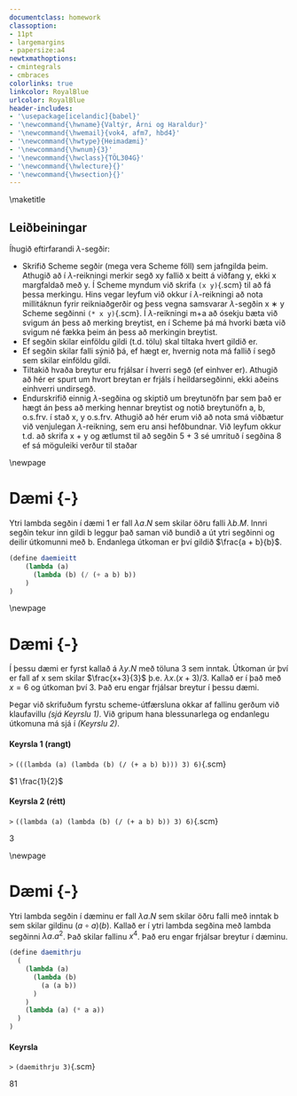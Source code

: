 ```yaml
---
documentclass: homework
classoption:
- 11pt
- largemargins
- papersize:a4
newtxmathoptions:
- cmintegrals
- cmbraces
colorlinks: true
linkcolor: RoyalBlue
urlcolor: RoyalBlue
header-includes:
- '\usepackage[icelandic]{babel}'
- '\newcommand{\hwname}{Valtýr, Árni og Haraldur}'
- '\newcommand{\hwemail}{vok4, afm7, hbd4}'
- '\newcommand{\hwtype}{Heimadæmi}'
- '\newcommand{\hwnum}{3}'
- '\newcommand{\hwclass}{TÖL304G}'
- '\newcommand{\hwlecture}{}'
- '\newcommand{\hwsection}{}'
---
```


\maketitle

## Leiðbeiningar

Íhugið eftirfarandi $\lambda$-segðir:

- Skrifið Scheme segðir (mega vera Scheme föll) sem jafngilda þeim. Athugið að í $\lambda$-reikningi merkir segð xy fallið x beitt á viðfang y, ekki x margfaldað með y. Í Scheme myndum við skrifa `(x y)`{.scm} til að fá þessa merkingu. Hins vegar leyfum við okkur í $\lambda$-reikningi að nota millitáknun fyrir reikniaðgerðir og þess vegna samsvarar $\lambda$-segðin x ∗ y Scheme segðinni `(* x y)`{.scm}. Í $\lambda$-reikningi m+a að ósekju bæta við svigum án þess að merking breytist, en í Scheme þá má hvorki bæta við svigum né fækka þeim án þess að merkingin breytist.
- Ef segðin skilar einföldu gildi (t.d. tölu) skal tiltaka hvert gildið er.
- Ef segðin skilar falli sýnið þá, ef hægt er, hvernig nota má fallið í segð sem skilar einföldu gildi.
- Tiltakið hvaða breytur eru frjálsar í hverri segð (ef einhver er). Athugið að hér er spurt um hvort breytan er frjáls í heildarsegðinni, ekki aðeins einhverri undirsegð.
- Endurskrifið einnig $\lambda$-segðina og skiptið um breytunöfn þar sem það er hægt án þess að merking hennar breytist og notið breytunöfn a, b, o.s.frv. í stað x, y o.s.frv. Athugið að hér erum við að nota smá viðbætur við venjulegan $\lambda$-reikning, sem eru ansi hefðbundnar. Við leyfum okkur t.d. að skrifa x + y og ætlumst til að segðin 5 + 3 sé umrituð í segðina 8 ef sá möguleiki verður til staðar


\newpage

# Dæmi {-}

Ytri lambda segðin í dæmi 1 er fall $\lambda a.N$ sem skilar öðru falli $\lambda b.M$.
Innri segðin tekur inn gildi b leggur það saman við bundið a út ytri segðinni og
deilir útkomunni með b. Endanlega útkoman er því gildið $\frac{a + b}{b}$.

```scheme
(define daemieitt 
    (lambda (a)
      (lambda (b) (/ (+ a b) b))  
    )
)
```

\newpage

# Dæmi {-}


Í þessu dæmi er fyrst kallað á $\lambda y.N$ með töluna 3 sem inntak. Útkoman
úr því er fall af x sem skilar $\frac{x+3}{3}$ þ.e. $\lambda x.(x+3)/3$.
Kallað er í það með $x=6$ og útkoman því 3. Það eru engar frjálsar breytur í þessu dæmi.

Þegar við skrifuðum fyrstu scheme-útfærsluna okkar af fallinu gerðum við klaufavillu
_(sjá Keyrslu 1)_. Við gripum hana blessunarlega og endanlegu útkomuna má sjá í _(Keyrslu 2)_.


#### Keyrsla 1 (rangt)

`>` `(((lambda (a) (lambda (b) (/ (+ a b) b))) 3) 6)`{.scm}

$1 \frac{1}{2}$


#### Keyrsla 2 (rétt)

`>` `((lambda (a) (lambda (b) (/ (+ a b) b)) 3) 6)`{.scm}

$3$

\newpage

# Dæmi {-}

Ytri lambda segðin í dæminu er fall $\lambda a.N$ sem skilar öðru falli með inntak b
sem skilar gildinu $(a \circ a) (b)$. Kallað er í ytri lambda segðina með lambda segðinni 
$\lambda a.a^2$. Það skilar fallinu $x^4$. Það eru engar frjálsar breytur í dæminu.



```scheme
(define daemithrju
  (
    (lambda (a)
      (lambda (b)
        (a (a b))
      )
    )
    (lambda (a) (* a a))
  )
)
```


#### Keyrsla

`>` `(daemithrju 3)`{.scm}

$81$


